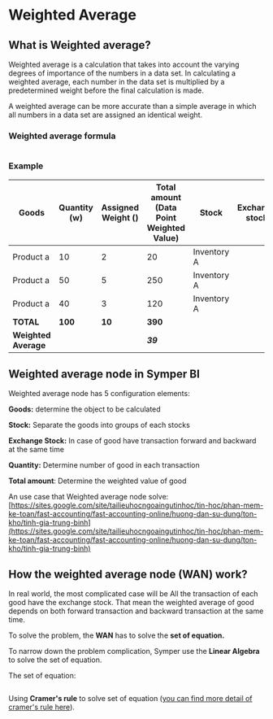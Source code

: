 # Weighted Average

## What is Weighted average?

Weighted average is a calculation that takes into account the varying degrees of importance of the numbers in a data set. In calculating a weighted average, each number in the data set is multiplied by a predetermined weight before the final calculation is made.

A weighted average can be more accurate than a simple average in which all numbers in a data set are assigned an identical weight.

### Weighted average formula

<figure><img src="broken-reference" alt=""><figcaption></figcaption></figure>

### Example

| **Goods**            | **Quantity (w)** | Assigned Weight () | **Total amount (Data Point Weighted Value)** | **Stock**   | **Exchange stock** |
| -------------------- | ---------------- | ------------------ | -------------------------------------------- | ----------- | ------------------ |
| Product a            | 10               | 2                  | 20                                           | Inventory A |                    |
| Product a            | 50               | 5                  | 250                                          | Inventory A |                    |
| Product a            | 40               | 3                  | 120                                          | Inventory A |                    |
| **TOTAL**            | **100**          | **10**             | **390**                                      |             |                    |
| **Weighted Average** |                  |                    | _**39**_                                     |             |                    |

## Weighted average node in Symper BI

Weighted average node has 5 configuration elements:

**Goods:** determine the object to be calculated

**Stock:** Separate the goods into groups of each stocks

**Exchange Stock:** In case of good have transaction forward and backward at the same time

**Quantity:** Determine number of good in each transaction

**Total amount**: Determine the weighted value of good

An use case that Weighted average node solve: [https://sites.google.com/site/tailieuhocngoaingutinhoc/tin-hoc/phan-mem-ke-toan/fast-accounting/fast-accounting-online/huong-dan-su-dung/ton-kho/tinh-gia-trung-binh](https://sites.google.com/site/tailieuhocngoaingutinhoc/tin-hoc/phan-mem-ke-toan/fast-accounting/fast-accounting-online/huong-dan-su-dung/ton-kho/tinh-gia-trung-binh)

## How the weighted average node (WAN) work?

In real world, the most complicated case will be All the transaction of each good have the exchange stock. That mean the weighted average of good depends on both forward transaction and backward transaction at the same time.

To solve the problem, the **WAN** has to solve the **set of equation.**

To narrow down the problem complication, Symper use the **Linear Algebra** to solve the set of equation.

The set of equation:

<figure><img src="broken-reference" alt=""><figcaption></figcaption></figure>

Using **Cramer's rule** to solve set of equation ([you can find more detail of cramer's rule here](https://en.wikipedia.org/wiki/Cramer's\_rule)).

